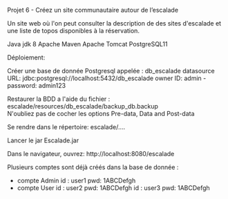 Projet 6 - Créez un site communautaire autour de l’escalade

Un site web où l'on peut consulter la description de des sites d'escalade et une liste de topos disponibles à la réservation.


Java jdk 8
Apache Maven
Apache Tomcat
PostgreSQL11

Déploiement: 

Créer une base de donnée Postgresql appelée : db_escalade 
datasource URL: jdbc:postgresql://localhost:5432/db_escalade
owner ID: admin - password: admin123

Restaurer la BDD a l'aide du fichier : escalade/resources/db_escalade/backup_db.backup  
N'oubliez pas de cocher les options Pre-data, Data and Post-data 

Se rendre dans le répertoire: escalade/....

Lancer le jar Escalade.jar

Dans le navigateur, ouvrez: http://localhost:8080/escalade

Plusieurs comptes sont déjà créés dans la base de donnée : 
- compte Admin 
id : user1 pwd: 1ABCDefgh
- compte User
id : user2 pwd: 1ABCDefgh
id : user3 pwd: 1ABCDefgh


